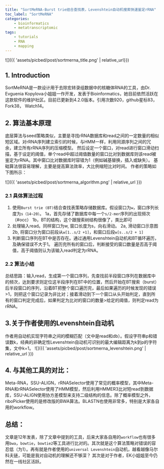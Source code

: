 ```yaml
---
title: "SortMeRNA-Burst trie结合查找表，Levenshtein自动机搜索快速鉴定rRNA"
toc_label: "SortMeRNA"
categories:
    - bioinformatics
    - metatranscriptomic
tags:
    - tutorials
    - RNA
    - mapping
---
```


![]({{ 'assets/picbed/post/sortmerna_title.png' | relative_url}})
## 1. Introduction
SortMeRNA是一款设计用于去除宏转录组数据中的核糖体RNA的工具，由Dr. Evguenia Kopylova小姐姐一作开发，发表于Bioinformatics，她目前依然活跃在这款软件的维护社区。目前已更新到4.2.0版本。引用次数920，github星标83，Fork38， Watch14。

<!--more-->

## 2. 算法基本原理
底层算法与seed策略类似，主要是寻找rRNA数据库和read之间的一定数量的相似短区域。对rRNA序列建立索引的时候，与HMM一样，利用同源序列之间的冗余，建立所有rRNA序列的压缩模型。
然后设定一个窗口，对read进行窗口滑动扫描，基于设定的阈值，单个read中超过阈值数量的窗口比对到数据库则该read被鉴定为rRNA。其中窗口比对数据库时容错为1（例如碱基替换，插入或缺失）。
基础算法很容易理解，主要是提高算法效率，大比例缩短比对时间。
作者的策略如下图所示：

![]({{ 'assets/picbed/post/sortmerna_algorithm.png' | relative_url }})

### 2.1 具体算法过程
1. 使用`Burst trie (BT)`结合查找表策略存储数据库。假设窗口为`w`，窗口序列长度为`s（14~20）`。
1a，首先存储了数据库中每一个`s/2-mer`序列的出现频次（#occ）
1b，BT的结构，这个跟搜索树结构很像了，类比即可
2. 处理输入read。同样窗口为w, 窗口长度为s，向右滑动。
2a, 滑动窗口示意图
2b, 将窗口分为窗口前段从`w[1..s/2 +1]`，和窗口后段`w[s..s/2 + 1]`
3. 判断窗口序列在BT中是否存在。通过通用Levenshtein自动机和BT循环遍历，及确保错误不大于1。
遍历完所有的窗口后，判断接受的窗口数量是否高于阈值，高于阈值则认为该输入read判定为rRNA。

### 2.2 算法小结
总结思路：输入read，生成第一个窗口序列，先查找前半段窗口序列在数据库中的频次，达到要求则定位这半段序列在BT中的位置，然后开始在BT搜索（burst）后半段窗口的序列，沿着BT把整个窗口遍历完，最后如果遍历的时候发现的错误>1，则把这个窗口记录为非比对；接着滑动到下一个窗口从头开始判定，直到所有的窗口判定完成后，如果判定为比对的窗口的数量>给定的阈值，则判定read为rRNA。

## 3.关于作者使用的Levenshtein自动机
作者用自动机实现字符串之间的模糊匹配（文中是read和db）。假设字符串p和错误数k，经典的非确定性Levenshtein自动机可识别的最大编辑距离为k到p的字符集，文中k=1。
![]({{ 'assets/picbed/post/sortmerna_levenshtein.png' | relative_url }})

## 4. 与其他工具的对比：
Meta-RNA，SSU-ALIGN，rRNASelector使用了常见的概率模型，其中Meta-RNA和rRNASelector使用了HMM模型，然后利用HMMER3比对短read到数据库，SSU-ALIGN使用协方差模型来支持二级结构的信息。除了概率模型之外，riboPicker使用的是修改版的BWA算法。BLASTN也使用非常多，特别是大家各自用的workflow。

## 总结：
文章是12年发表，除了文章中提到的工具，后来大家各自用的`workflow`也有很多用`bwa`，`bowtie`，`bowtie2`等工具进行比对的。其次就是这个算法策略对错误的容忍低（为1）。再有就是作者使用的`universal Levenshtein`自动机，越看越像马尔科夫链，可能是我对自动机的理解还不够深？
其次是对于作者，EK小姐姐至今仍然在一线社区活跃。
